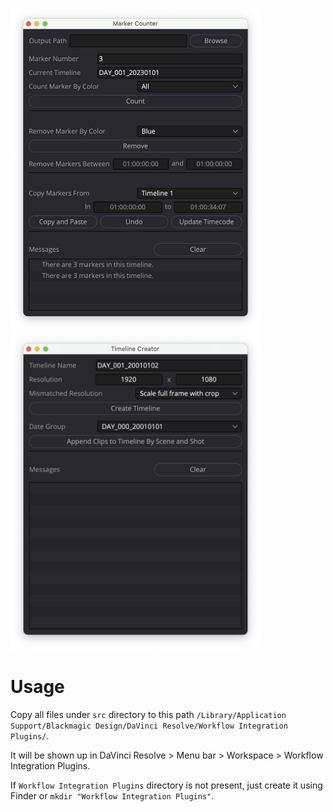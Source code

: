 <p float="left">
  <img src="img/screenshot_marker_counter.png" alt="Marker Counter" width="400" />
  <img src="img/screenshot_timeline_creator.png" alt="Timeline Creator" width="400" />
</p>

# Usage

Copy all files under `src` directory to this path `/Library/Application
Support/Blackmagic Design/DaVinci Resolve/Workflow Integration Plugins/`.

It will be shown up in DaVinci Resolve > Menu bar > Workspace > Workflow Integration
Plugins.

If `Workflow Integration Plugins` directory is not present, just create it using Finder
or `mkdir "Workflow Integration Plugins"`.
